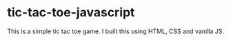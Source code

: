 # tic-tac-toe-javascript

This is a simple tic tac toe game. I built this using HTML, CSS and vanilla JS. 

